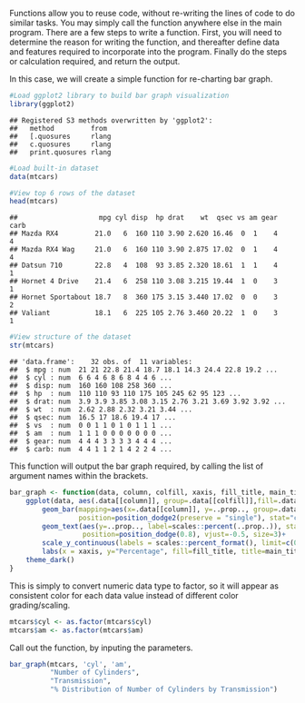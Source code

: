 
Functions allow you to reuse code, without re-writing the lines of code
to do similar tasks. You may simply call the function anywhere else in
the main program. There are a few steps to write a function. First, you
will need to determine the reason for writing the function, and
thereafter define data and features required to incorporate into the
program. Finally do the steps or calculation required, and return the
output.

In this case, we will create a simple function for re-charting bar
graph.

``` r
#Load ggplot2 library to build bar graph visualization
library(ggplot2)
```

    ## Registered S3 methods overwritten by 'ggplot2':
    ##   method         from 
    ##   [.quosures     rlang
    ##   c.quosures     rlang
    ##   print.quosures rlang

``` r
#Load built-in dataset 
data(mtcars)

#View top 6 rows of the dataset
head(mtcars)
```

    ##                    mpg cyl disp  hp drat    wt  qsec vs am gear carb
    ## Mazda RX4         21.0   6  160 110 3.90 2.620 16.46  0  1    4    4
    ## Mazda RX4 Wag     21.0   6  160 110 3.90 2.875 17.02  0  1    4    4
    ## Datsun 710        22.8   4  108  93 3.85 2.320 18.61  1  1    4    1
    ## Hornet 4 Drive    21.4   6  258 110 3.08 3.215 19.44  1  0    3    1
    ## Hornet Sportabout 18.7   8  360 175 3.15 3.440 17.02  0  0    3    2
    ## Valiant           18.1   6  225 105 2.76 3.460 20.22  1  0    3    1

``` r
#View structure of the dataset
str(mtcars)
```

    ## 'data.frame':    32 obs. of  11 variables:
    ##  $ mpg : num  21 21 22.8 21.4 18.7 18.1 14.3 24.4 22.8 19.2 ...
    ##  $ cyl : num  6 6 4 6 8 6 8 4 4 6 ...
    ##  $ disp: num  160 160 108 258 360 ...
    ##  $ hp  : num  110 110 93 110 175 105 245 62 95 123 ...
    ##  $ drat: num  3.9 3.9 3.85 3.08 3.15 2.76 3.21 3.69 3.92 3.92 ...
    ##  $ wt  : num  2.62 2.88 2.32 3.21 3.44 ...
    ##  $ qsec: num  16.5 17 18.6 19.4 17 ...
    ##  $ vs  : num  0 0 1 1 0 1 0 1 1 1 ...
    ##  $ am  : num  1 1 1 0 0 0 0 0 0 0 ...
    ##  $ gear: num  4 4 4 3 3 3 3 4 4 4 ...
    ##  $ carb: num  4 4 1 1 2 1 4 2 2 4 ...

This function will output the bar graph required, by calling the list of
argument names within the
brackets.

``` r
bar_graph <- function(data, column, colfill, xaxis, fill_title, main_title){
    ggplot(data, aes(.data[[column]], group=.data[[colfill]],fill=.data[[colfill]]), inherit.aes=F)+
        geom_bar(mapping=aes(x=.data[[column]], y=..prop.., group=.data[[colfill]], fill=.data[[colfill]]),
                 position=position_dodge2(preserve = "single"), stat="count")+
        geom_text(aes(y=..prop.., label=scales::percent(..prop..)), stat="count",
                  position=position_dodge(0.8), vjust=-0.5, size=3)+
        scale_y_continuous(labels = scales::percent_format(), limit=c(0,1))+
        labs(x = xaxis, y="Percentage", fill=fill_title, title=main_title)+
    theme_dark()
}
```

This is simply to convert numeric data type to factor, so it will appear
as consistent color for each data value instead of different color
grading/scaling.

``` r
mtcars$cyl <- as.factor(mtcars$cyl)
mtcars$am <- as.factor(mtcars$am)
```

Call out the function, by inputing the parameters.

``` r
bar_graph(mtcars, 'cyl', 'am', 
          "Number of Cylinders", 
          "Transmission",
          "% Distribution of Number of Cylinders by Transmission")
```



